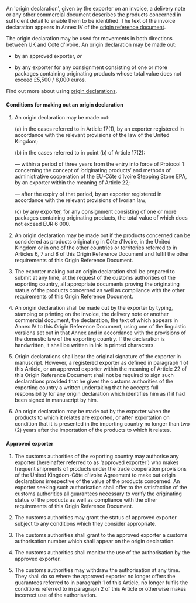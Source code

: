 An 'origin declaration', given by the exporter on an invoice, a delivery note or any other commercial document describes the products concerned in sufficient detail to enable them to be identified. The text of the invoice declaration appears in Annex IV of the [origin reference document](ord).

The origin declaration may be used for movements in both directions between UK and Côte&nbsp;d'Ivoire. An origin declaration may be made out:

- by an approved exporter, _or_

- by any exporter for any consignment consisting of one or more packages containing originating products whose total value does not exceed £5,500 / 6,000 euros.

Find out more about using [origin declarations](https://www.gov.uk/guidance/get-proof-of-origin-for-your-goods#origin-declaration).

#### Conditions for making out an origin declaration
1. An origin declaration may be made out:

    (a) in the cases referred to in Article 17(1), by an exporter registered in accordance with the relevant provisions of the law of the United Kingdom;

    (b) in the cases referred to in point (b) of Article 17(2):

    — within a period of three years from the entry into force of Protocol 1 concerning the concept of ‘originating products’ and methods of administrative cooperation of the EU-Côte d’Ivoire Stepping Stone EPA, by an exporter within the meaning of Article 22;

    — after the expiry of that period, by an exporter registered in accordance with the relevant provisions of Ivorian law;

    (c) by any exporter, for any consignment consisting of one or more packages containing originating products, the total value of which does not exceed EUR 6 000.

2. An origin declaration may be made out if the products concerned can be considered as products originating in Côte d'Ivoire, in the United Kingdom or in one of the other countries or territories referred to in Articles 6, 7 and 8 of this Origin Reference Document and fulfil the other requirements of this Origin Reference Document.

3. The exporter making out an origin declaration shall be prepared to submit at any time, at the request of the customs authorities of the exporting country, all appropriate documents proving the originating status of the products concerned as well as compliance with the other requirements of this Origin Reference Document.

4. An origin declaration shall be made out by the exporter by typing, stamping or printing on the invoice, the delivery note or another commercial document, the declaration, the text of which appears in Annex IV to this Origin Reference Document, using one of the linguistic versions set out in that Annex and in accordance with the provisions of the domestic law of the exporting country. If the declaration is handwritten, it shall be written in ink in printed characters.

5. Origin declarations shall bear the original signature of the exporter in manuscript. However, a registered exporter as defined in paragraph 1 of this Article, or an approved exporter within the meaning of Article 22 of this Origin Reference Document shall not be required to sign such declarations provided that he gives the customs authorities of the exporting country a written undertaking that he accepts full responsibility for any origin declaration which identifies him as if it had been signed in manuscript by him.

6. An origin declaration may be made out by the exporter when the products to which it relates are exported, or after exportation on condition that it is presented in the importing country no longer than two (2) years after the importation of the products to which it relates.

#### Approved exporter

1. The customs authorities of the exporting country may authorise any exporter (hereinafter referred to as ‘approved exporter’) who makes frequent shipments of products under the trade cooperation provisions of the United Kingdom-Côte d'Ivoire Agreement to make out origin declarations irrespective of the value of the products concerned. An exporter seeking such authorisation shall offer to the satisfaction of the customs authorities all guarantees necessary to verify the originating status of the products as well as compliance with the other requirements of this Origin Reference Document.

2. The customs authorities may grant the status of approved exporter subject to any conditions which they consider appropriate.

3. The customs authorities shall grant to the approved exporter a customs authorisation number which shall appear on the origin declaration.

4. The customs authorities shall monitor the use of the authorisation by the approved exporter.

5. The customs authorities may withdraw the authorisation at any time. They shall do so where the approved exporter no longer offers the guarantees referred to in paragraph 1 of this Article, no longer fulfils the conditions referred to in paragraph 2 of this Article or otherwise makes incorrect use of the authorisation.
